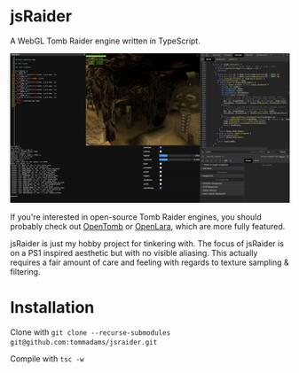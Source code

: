 # jsRaider

A WebGL Tomb Raider engine written in TypeScript. 

![Engine screenshot](docs/img/dev_screenshot.png)

If you're interested in open-source Tomb Raider engines, you should probably
check out [OpenTomb](http://opentomb.github.io/) or
[OpenLara](https://github.com/XProger/OpenLara), which are more fully featured.

jsRaider is just my hobby project for tinkering with. The focus of jsRaider is
on a PS1 inspired aesthetic but with no visible aliasing. This actually requires
a fair amount of care and feeling with regards to texture sampling & filtering.

# Installation

Clone with `git clone --recurse-submodules git@github.com:tommadams/jsraider.git`

Compile with `tsc -w`
